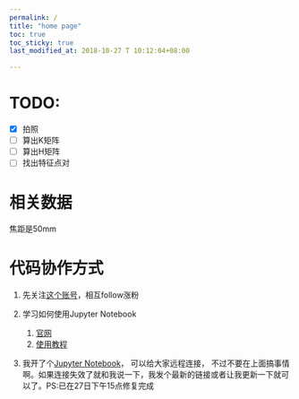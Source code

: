 ```yaml
---
permalink: /
title: "home page"
toc: true
toc_sticky: true
last_modified_at: 2018-10-27 T 10:12:04+08:00

---
```


# TODO:

- [x] 拍照
- [ ] 算出K矩阵
- [ ] 算出H矩阵
- [ ] 找出特征点对

# 相关数据

焦距是50mm

# 代码协作方式

1. 先关注[这个账号](https://github.com/Neutrino3316/)，相互follow涨粉

2. 学习如何使用Jupyter Notebook
   1. [官网](http://jupyter.org/)
   2. [使用教程](https://jupyter-notebook.readthedocs.io/en/latest/ui_components.html)

3. 我开了个[Jupyter Notebook](http://172.18.34.103:8888/?token=cd478d06c5f45739a46c46665905aa059a592297dee90e0c)， 可以给大家远程连接， 不过不要在上面搞事情啊。如果连接失效了就和我说一下，我发个最新的链接或者让我更新一下就可以了。PS:已在27日下午15点修复完成
<!-- 用这个链接： Copy/paste this URL into your browser when you connect for the first time, to login with a token: -->